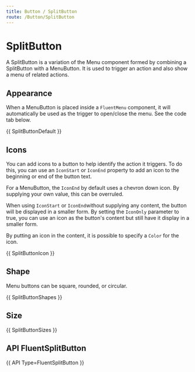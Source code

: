 ```yaml
---
title: Button / SplitButton
route: /Button/SplitButton
---
```


# SplitButton

A SplitButton is a variation of the Menu component formed by combining a SplitButton with a MenuButton. It is used to trigger an action and also show a menu of related actions.


## Appearance

When a MenuButton is placed inside a `FluentMenu` component, it will automatically be used as the
trigger to open/close the menu. See the code tab below.


{{ SplitButtonDefault }}


## Icons

You can add icons to a button to help identify the action it triggers.  To do this, you can use an
`IconStart` or `IconEnd` property to add an icon to the beginning or end of the button text.

For a MenuButton, the `IconEnd` by default uses a chevron down icon. By supplying your own value, this can be overruled.

When using `IconStart` or `IconEnd`without supplying any content, the button will be displayed in a smaller form.
By setting the `IconOnly` parameter to true, you can use an icon as the button's content but still have it display in a smaller form. 

By putting an icon in the content, it is possible to specify a `Color` for the icon.

{{ SplitButtonIcon }}

## Shape

Menu buttons can be square, rounded, or circular.

{{ SplitButtonShapes }}

## Size

{{ SplitButtonSizes }}


## API FluentSplitButton

{{ API Type=FluentSplitButton }}

